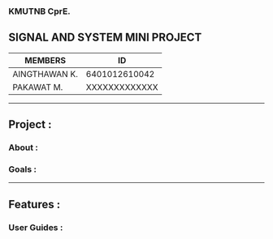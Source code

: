 ### KMUTNB CprE. 

## SIGNAL AND SYSTEM MINI PROJECT

| MEMBERS       | ID            |
|---------------|---------------|
| AINGTHAWAN K. | 6401012610042 |
| PAKAWAT M.    | XXXXXXXXXXXXX |


* * * 

## Project :

### About :

### Goals :

* * *

## Features :

### User Guides :
